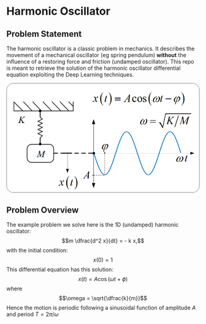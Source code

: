 # Harmonic Oscillator

## Problem Statement
The harmonic oscillator is a classic problem in mechanics. It describes the movement of a mechanical oscillator (eg spring pendulum) **without** the influence of a restoring force and friction (undamped oscillator). This repo is meant to retrieve the solution of the harmonic oscillator differential equation exploiting the Deep Learning techniques.

![harmonic oscillator](oscillator.gif)



## Problem Overview
The example problem we solve here is the 1D (undamped) harmonic oscillator:
$$m \dfrac{d^2 x}{dt}  = - k x,$$
with the initial condition:
$$x(0) = 1$$
This differential equation has this solution:
$$x(t) = A \cos (\omega t + \phi)$$
where
$$\omega = \sqrt{\dfrac{k}{m}}$$
Hence the motion is periodic following a sinusoidal function of amplitude $A$ and period $T = 2 \pi / \omega$
